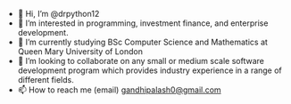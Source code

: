 - 👋 Hi, I’m @drpython12
- 👀 I’m interested in programming, investment finance, and enterprise development. 
- 🌱 I’m currently studying BSc Computer Science and Mathematics at Queen Mary University of London
- 💞️ I’m looking to collaborate on any small or medium scale software development program which provides industry experience in a range of different fields.
- 📫 How to reach me (email) gandhipalash0@gmail.com

<!---
drpython12/drpython12 is a ✨ special ✨ repository because its `README.md` (this file) appears on your GitHub profile.
You can click the Preview link to take a look at your changes.
--->
